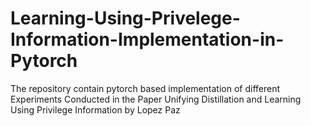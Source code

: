 # Learning-Using-Privelege-Information-Implementation-in-Pytorch
The repository contain pytorch based implementation of different Experiments Conducted in the Paper Unifying Distillation and Learning Using Privilege Information by Lopez Paz  
